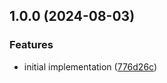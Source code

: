 ## 1.0.0 (2024-08-03)

### Features

* initial implementation ([776d26c](https://github.com/geo-quest/geo-quest.github.io/commit/776d26c4a69623226467261748b83b8fc8b59235))
